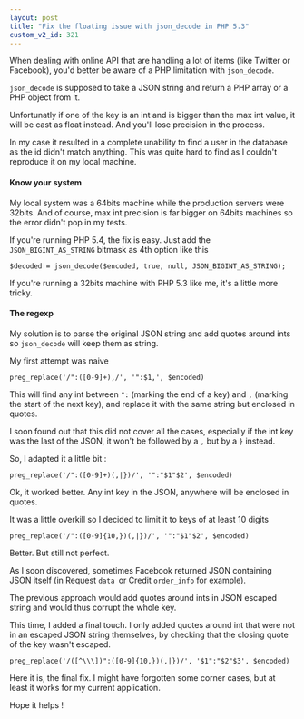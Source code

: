 ```yaml
---
layout: post
title: "Fix the floating issue with json_decode in PHP 5.3"
custom_v2_id: 321
---
```


When dealing with online API that are handling a lot of items (like Twitter or
Facebook), you'd better be aware of a PHP limitation with `json_decode`.

`json_decode` is supposed to take a JSON string and return a PHP array or a
PHP object from it.

Unfortunatly if one of the key is an int and is bigger than the max int value,
it will be cast as float instead. And you'll lose precision in the process.

In my case it resulted in a complete unability to find a user in the database
as the id didn't match anything. This was quite hard to find as I couldn't
reproduce it on my local machine.

#### Know your system

My local system was a 64bits machine while the production servers were 32bits.
And of course, max int precision is far bigger on 64bits machines so the error
didn't pop in my tests.

If you're running PHP 5.4, the fix is easy. Just add the
`JSON_BIGINT_AS_STRING` bitmask as 4th option like this

    
    $decoded = json_decode($encoded, true, null, JSON_BIGINT_AS_STRING);

If you're running a 32bits machine with PHP 5.3 like me, it's a little more
tricky.

#### The regexp

My solution is to parse the original JSON string and add quotes around ints so
`json_decode` will keep them as string.

My first attempt was naive

    
    preg_replace('/":([0-9]+),/', '":$1,', $encoded)

This will find any int between `":` (marking the end of a key) and `,`
(marking the start of the next key), and replace it with the same string but
enclosed in quotes.

I soon found out that this did not cover all the cases, especially if the int
key was the last of the JSON, it won't be followed by a `,` but by a `}`
instead.

So, I adapted it a little bit :

    
    preg_replace('/":([0-9]+)(,|})/', '":"$1"$2', $encoded)

Ok, it worked better. Any int key in the JSON, anywhere will be enclosed in
quotes.

It was a little overkill so I decided to limit it to keys of at least 10
digits

    
    preg_replace('/":([0-9]{10,})(,|})/', '":"$1"$2', $encoded)

Better. But still not perfect.

As I soon discovered, sometimes Facebook returned JSON containing JSON itself
(in Request `data `or Credit `order_info` for example).

The previous approach would add quotes around ints in JSON escaped string and
would thus corrupt the whole key.

This time, I added a final touch. I only added quotes around int that were not
in an escaped JSON string themselves, by checking that the closing quote of
the key wasn't escaped.

    
    preg_replace('/([^\\\])":([0-9]{10,})(,|})/', '$1":"$2"$3', $encoded)

Here it is, the final fix. I might have forgotten some corner cases, but at
least it works for my current application.

Hope it helps !

  

